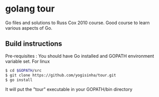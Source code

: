 # golang tour
Go files and solutions to Russ Cox 2010 course. Good course to learn various aspects of Go.

## Build instructions
Pre-requisites : You should have Go installed and GOPATH environment variable set.
For linux

```sh
$ cd $GOPATH/src
$ git clone https://github.com/yogisinha/tour.git
$ go install
```

It will put the "tour" executable in your GOPATH/bin directory
